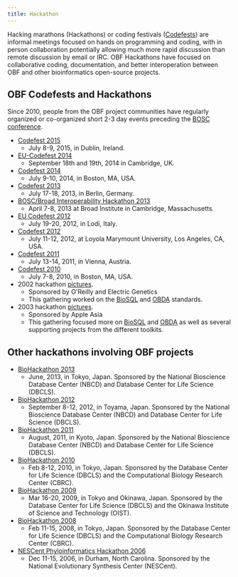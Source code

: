 ```yaml
---
title: Hackathon
---
```


Hacking marathons (Hackathons) or coding festivals
([Codefests](Codefest "wikilink")) are informal meetings focused on
hands on programming and coding, with in person collaboration
potentially allowing much more rapid discussion than remote discussion
by email or IRC. OBF Hackathons have focused on collaborative coding,
documentation, and better interoperation between OBF and other
bioinformatics open-source projects.

OBF Codefests and Hackathons
----------------------------

Since 2010, people from the OBF project communities have regularly
organized or co-organized short 2-3 day events preceding the [BOSC
conference](BOSC "wikilink").

-   [Codefest 2015](Codefest_2015 "wikilink")
    -   July 8-9, 2015, in Dublin, Ireland.
-   [EU-Codefest 2014](EU-Codefest_2014 "wikilink")
    -   September 18th and 19th, 2014 in Cambridge, UK.
-   [Codefest 2014](Codefest_2014 "wikilink")
    -   July 9-10, 2014, in Boston, MA, USA.
-   [Codefest 2013](Codefest_2013 "wikilink")
    -   July 17-18, 2013, in Berlin, Germany.
-   [BOSC/Broad Interoperability Hackathon
    2013](http://www.broadinstitute.org/events/interoperability-hackathon-2013/home)
    -   April 7-8, 2013 at Broad Institute in Cambridge, Massachusetts.
-   [EU Codefest 2012](EU_Codefest_2012 "wikilink")
    -   July 19-20, 2012, in Lodi, Italy.
-   [Codefest 2012](Codefest_2012 "wikilink")
    -   July 11-12, 2012, at Loyola Marymount University, Los Angeles,
        CA, USA.
-   [Codefest 2011](Codefest_2011 "wikilink")
    -   July 13-14, 2011, in Vienna, Austria.
-   [Codefest 2010](Codefest_2010 "wikilink")
    -   July 7-8, 2010, in Boston, MA, USA.
-   2002 hackathon
    [pictures](http://gallery.open-bio.org/gallery2/v/hackathon2002/).
    -   Sponsored by O'Reilly and Electric Genetics
    -   This gathering worked on the [BioSQL](BioSQL "wikilink") and
        [OBDA](bp:OBDA "wikilink") standards.
-   2003 hackathon
    [pictures](http://gallery.open-bio.org/gallery2/v/2003hackathon/).
    -   Sponsored by Apple Asia
    -   This gathering focused more on [BioSQL](BioSQL "wikilink") and
        [OBDA](bp:OBDA "wikilink") as well as several supporting
        projects from the different toolkits.

Other hackathons involving OBF projects
---------------------------------------

-   [BioHackathon 2013](http://2013.biohackathon.org/)
    -   June, 2013, in Tokyo, Japan. Sponsored by the National
        Bioscience Database Center (NBCD) and Database Center for Life
        Science (DBCLS).
-   [BioHackathon 2012](http://2012.biohackathon.org/)
    -   September 8-12, 2012, in Toyama, Japan. Sponsored by the
        National Bioscience Database Center (NBCD) and Database Center
        for Life Science (DBCLS).
-   [BioHackathon 2011](http://hackathon3.dbcls.jp/)
    -   August, 2011, in Kyoto, Japan. Sponsored by the National
        Bioscience Database Center (NBCD) and Database Center for Life
        Science (DBCLS).
-   [BioHackathon 2010](http://hackathon3.dbcls.jp/)
    -   Feb 8-12, 2010, in Tokyo, Japan. Sponsored by the Database
        Center for Life Science (DBCLS) and the Computational Biology
        Research Center (CBRC).
-   [BioHackathon 2009](http://hackathon2.dbcls.jp/)
    -   Mar 16-20, 2009, in Tokyo and Okinawa, Japan. Sponsored by the
        Database Center for Life Science (DBCLS) and the Okinawa
        Institute of Science and Technology (OIST).
-   [BioHackathon 2008](http://hackathon.dbcls.jp/)
    -   Feb 11-15, 2008, in Tokyo, Japan. Sponsored by the Database
        Center for Life Science (DBCLS) and the Computational Biology
        Research Center (CBRC).
-   [NESCent Phyloinformatics Hackathon
    2006](http://hackathon.nescent.org/Phylohackathon_1)
    -   Dec 11-15, 2006, in Durham, North Carolina. Sponsored by the
        National Evolutionary Synthesis Center (NESCent).


